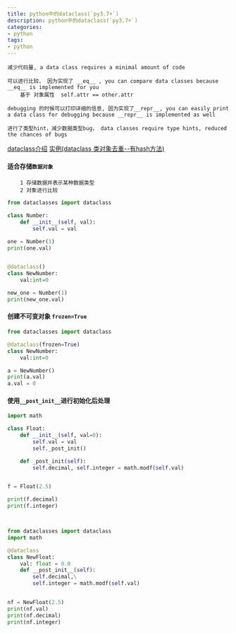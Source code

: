 ```yaml
---
title: python中的dataclass(`py3.7+`)                  
description: python中的dataclass(`py3.7+`)   
categories:
- python
tags:
- python   
---
```



    
    减少代码量, a data class requires a minimal amount of code
    
    可以进行比较， 因为实现了 __eq__ , you can compare data classes because __eq__ is implemented for you 
        基于 对象属性  self.attr == other.attr
    
    debugging 的时候可以打印详细的信息, 因为实现了__repr__, you can easily print a data class for debugging because __repr__ is implemented as well
    
    进行了类型hint，减少数据类型bug， data classes require type hints, reduced the chances of bugs


[dataclass介绍](https://landybird.github.io/python/2020/01/09/python30%E4%B8%AAtips/)
[实例(dataclass 类对象去重--有hash方法)](https://landybird.github.io/python/2019/08/20/python%E7%9A%84dataclasses%E6%A8%A1%E5%9D%97/)


#### 适合存储`数据对象`

        1 存储数据并表示某种数据类型
        2 对象进行比较


```python
from dataclasses import dataclass

class Number:
    def __init__(self, val):
        self.val = val

one = Number(1)
print(one.val)


@dataclass()
class NewNumber:
    val:int=0

new_one = Number(1)
print(new_one.val)

```
     

####  创建不可变对象 `frozen=True`

```python
from dataclasses import dataclass

@dataclass(frozen=True)
class NewNumber:
    val:int=0

a = NewNumber()
print(a.val)
a.val = 0

```



#### 使用`__post_init__`进行初始化后处理

```python
import math

class Float:
    def __init__(self, val=0):
        self.val = val
        self._post_init()

    def _post_init(self):
        self.decimal, self.integer = math.modf(self.val)


f = Float(2.5)

print(f.decimal)
print(f.integer)



from dataclasses import dataclass
import math

@dataclass
class NewFloat:
    val: float = 0.0
    def __post_init__(self):
        self.decimal,\
        self.integer = math.modf(self.val)


nf = NewFloat(2.5)
print(nf.val)
print(nf.decimal)
print(nf.integer)

```



        
        